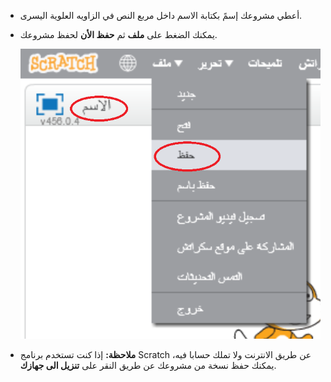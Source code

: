 + أعطي مشروعك إسمً بكتابة الاسم داخل مربع النص في الزاويه العلوية اليسرى.

+ يمكنك الضغط على **ملف** ثم **حفظ الأن** لحفظ مشروعك.
    
    ![لقطة الشاشة](images/save.png)

+ **ملاحظة:** إذا كنت تستخدم برنامج Scratch عن طريق الانترنت ولا تملك حسابا فيه، يمكنك حفظ نسخة من مشروعك عن طريق النقر على **تنزيل الى جهازك**.